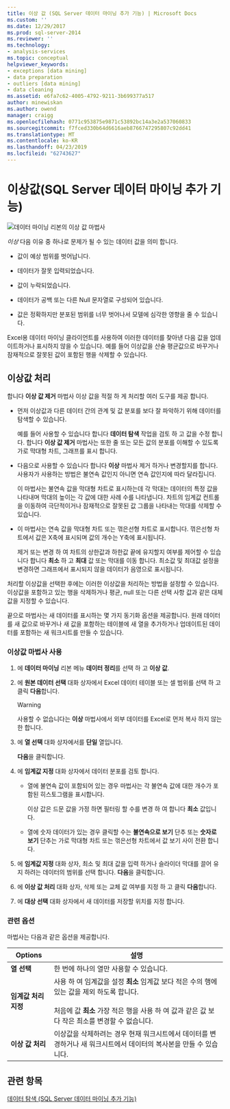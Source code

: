 ```yaml
---
title: 이상 값 (SQL Server 데이터 마이닝 추가 기능) | Microsoft Docs
ms.custom: ''
ms.date: 12/29/2017
ms.prod: sql-server-2014
ms.reviewer: ''
ms.technology:
- analysis-services
ms.topic: conceptual
helpviewer_keywords:
- exceptions [data mining]
- data preparation
- outliers [data mining]
- data cleaning
ms.assetid: e6fa7c62-4005-4792-9211-3b699377a517
author: minewiskan
ms.author: owend
manager: craigg
ms.openlocfilehash: 0771c953875e9871c53892bc14a3e2a537060833
ms.sourcegitcommit: f7fced330b64d6616aeb8766747295807c92dd41
ms.translationtype: MT
ms.contentlocale: ko-KR
ms.lasthandoff: 04/23/2019
ms.locfileid: "62743627"
---
```

# <a name="outliers-sql-server-data-mining-add-ins"></a>이상값(SQL Server 데이터 마이닝 추가 기능)
  ![데이터 마이닝 리본의 이상 값 마법사](media/dmc-outliers.gif "데이터 마이닝 리본의 이상 값 마법사")  
  
 *이상* 다음 이유 중 하나로 문제가 될 수 있는 데이터 값을 의미 합니다.  
  
-   값이 예상 범위를 벗어납니다.  
  
-   데이터가 잘못 입력되었습니다.  
  
-   값이 누락되었습니다.  
  
-   데이터가 공백 또는 다른 Null 문자열로 구성되어 있습니다.  
  
-   값은 정확하지만 분포된 범위를 너무 벗어나서 모델에 심각한 영향을 줄 수 있습니다.  
  
 Excel용 데이터 마이닝 클라이언트를 사용하여 이러한 데이터를 찾아낸 다음 값을 업데이트하거나 표시하지 않을 수 있습니다. 예를 들어 이상값을 산술 평균값으로 바꾸거나 잠재적으로 잘못된 값이 포함된 행을 삭제할 수 있습니다.  
  
## <a name="handling-outliers"></a>이상값 처리  
 합니다 **이상 값 제거** 마법사 이상 값을 적절 하 게 처리할 여러 도구를 제공 합니다.  
  
-   먼저 이상값과 다른 데이터 간의 관계 및 값 분포를 보다 잘 파악하기 위해 데이터를 탐색할 수 있습니다.  
  
     예를 들어 사용할 수 있습니다 합니다 **데이터 탐색** 작업을 검토 하 고 값을 수정 합니다. 합니다 **이상 값 제거** 마법사는 또한 줄 또는 모든 값의 분포를 이해할 수 있도록 가로 막대형 차트, 그래프를 표시 합니다.  
  
-   다음으로 사용할 수 있습니다 합니다 **이상** 마법사 제거 하거나 변경할지를 합니다. 사용자가 사용하는 방법은 불연속 값인지 아니면 연속 값인지에 따라 달라집니다.  
  
     이 마법사는 불연속 값을 막대형 차트로 표시하는데 각 막대는 데이터의 특정 값을 나타내며 막대의 높이는 각 값에 대한 사례 수를 나타냅니다. 차트의 임계값 컨트롤을 이동하여 극단적이거나 잠재적으로 잘못된 값 그룹을 나타내는 막대를 삭제할 수 있습니다.  
  
-   이 마법사는 연속 값을 막대형 차트 또는 꺾은선형 차트로 표시합니다. 꺾은선형 차트에서 값은 X축에 표시되며 값의 개수는 Y축에 표시됩니다.  
  
     제거 또는 변경 하 여 차트의 상한값과 하한값 끝에 유지할지 여부를 제어할 수 있습니다 합니다 **최소** 하 고 **최대** 값 또는 막대를 이동 합니다. 최소값 및 최대값 설정을 변경하면 그래프에서 표시되지 않을 데이터가 음영으로 표시됩니다.  
  
 처리할 이상값을 선택한 후에는 이러한 이상값을 처리하는 방법을 설정할 수 있습니다. 이상값을 포함하고 있는 행을 삭제하거나 평균, null 또는 다른 선택 사항 값과 같은 대체 값을 지정할 수 있습니다.  
  
 끝으로 마법사는 새 데이터를 표시하는 몇 가지 동기화 옵션을 제공합니다. 원래 데이터를 새 값으로 바꾸거나 새 값을 포함하는 테이블에 새 열을 추가하거나 업데이트된 데이터를 포함하는 새 워크시트를 만들 수 있습니다.  
  
### <a name="using-the-outlier-wizard"></a>이상값 마법사 사용  
  
1.  에 **데이터 마이닝** 리본 메뉴 **데이터 정리**를 선택 하 고 **이상 값**.  
  
2.  에 **원본 데이터 선택** 대화 상자에서 Excel 데이터 테이블 또는 셀 범위를 선택 하 고 클릭 **다음**합니다.  
  
    > [!WARNING]  
    >  사용할 수 없습니다는 **이상** 마법사에서 외부 데이터를 Excel로 먼저 복사 하지 않는 한 합니다.  
  
3.  에 **열 선택** 대화 상자에서를 **단일** 열입니다.  
  
     **다음**을 클릭합니다.  
  
4.  에 **임계값 지정** 대화 상자에서 데이터 분포를 검토 합니다.  
  
    -   열에 불연속 값이 포함되어 있는 경우 마법사는 각 불연속 값에 대한 개수가 포함된 히스토그램을 표시합니다.  
  
         이상 값은 드문 값을 가정 하면 필터링 할 수를 변경 하 여 합니다 **최소** 값입니다.  
  
    -   열에 숫자 데이터가 있는 경우 클릭할 수는 **불연속으로 보기** 단추 또는 **숫자로 보기** 단추는 가로 막대형 차트 또는 꺾은선형 차트에서 값 보기 사이 전환 합니다.  
  
5.  에 **임계값 지정** 대화 상자, 최소 및 최대 값을 입력 하거나 슬라이더 막대를 끌어 유지 하려는 데이터의 범위를 선택 합니다. **다음**을 클릭합니다.  
  
6.  에 **이상 값 처리** 대화 상자, 삭제 또는 교체 값 여부를 지정 하 고 클릭 **다음**합니다.  
  
7.  에 **대상 선택** 대화 상자에서 새 데이터를 저장할 위치를 지정 합니다.  
  
### <a name="related-options"></a>관련 옵션  
 마법사는 다음과 같은 옵션을 제공합니다.  
  
|**Options**|**설명**|  
|-----------------|-----------------|  
|**열 선택**|한 번에 하나의 열만 사용할 수 있습니다.|  
|**임계값 처리 지정**|사용 하 여 임계값을 설정 **최소** 임계값 보다 적은 수의 행에 있는 값을 제외 하도록 합니다.<br /><br /> 처음에 값 **최소** 가장 적은 행을 사용 하 여 값과 같은 값 보다 작은 최소를 변경할 수 없습니다.|  
|**이상 값 처리**|이상값을 삭제하려는 경우 현재 워크시트에서 데이터를 변경하거나 새 워크시트에서 데이터의 복사본을 만들 수 있습니다.|  
  
## <a name="see-also"></a>관련 항목  
 [데이터 탐색 &#40;SQL Server 데이터 마이닝 추가 기능&#41;](explore-data-sql-server-data-mining-add-ins.md)  
  
  
